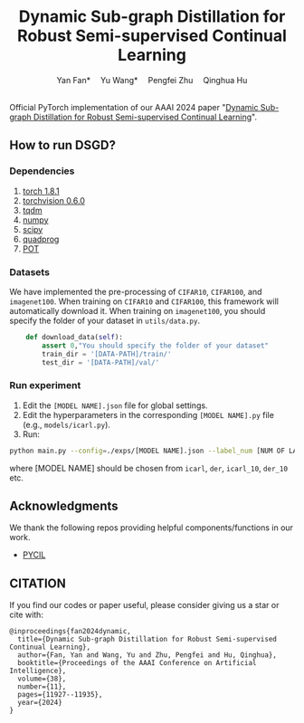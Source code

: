 <div align="center">
  
  <div>
  <h1>Dynamic Sub-graph Distillation for Robust Semi-supervised Continual Learning</h1>
  </div>

  <div>
      Yan Fan*&emsp; Yu Wang*&emsp; Pengfei Zhu&emsp; Qinghua Hu
  </div>


  <br/>

</div>

Official PyTorch implementation of our AAAI 2024 paper "[Dynamic Sub-graph Distillation for Robust Semi-supervised Continual Learning](https://ojs.aaai.org/index.php/AAAI/article/view/29079)". 

## How to run DSGD?


### Dependencies

1. [torch 1.8.1](https://github.com/pytorch/pytorch)
2. [torchvision 0.6.0](https://github.com/pytorch/vision)
3. [tqdm](https://github.com/tqdm/tqdm)
4. [numpy](https://github.com/numpy/numpy)
5. [scipy](https://github.com/scipy/scipy)
6. [quadprog](https://github.com/quadprog/quadprog)
7. [POT](https://github.com/PythonOT/POT)

### Datasets

We have implemented the pre-processing of `CIFAR10`,  `CIFAR100`, and  `imagenet100`. When training on `CIFAR10` and `CIFAR100`, this framework will automatically download it.  When training on `imagenet100`, you should specify the folder of your dataset in `utils/data.py`.

```python
    def download_data(self):
        assert 0,"You should specify the folder of your dataset"
        train_dir = '[DATA-PATH]/train/'
        test_dir = '[DATA-PATH]/val/'
```

### Run experiment

1. Edit the `[MODEL NAME].json` file for global settings.
2. Edit the hyperparameters in the corresponding `[MODEL NAME].py` file (e.g., `models/icarl.py`).
3. Run:

```bash
python main.py --config=./exps/[MODEL NAME].json --label_num [NUM OF LABELED DATA]
```

where [MODEL NAME] should be chosen from `icarl`, `der`, `icarl_10`, `der_10` etc.



## Acknowledgments

We thank the following repos providing helpful components/functions in our work.

- [PYCIL](https://github.com/G-U-N/PyCIL)

## CITATION
If you find our codes or paper useful, please consider giving us a star or cite with:
```
@inproceedings{fan2024dynamic,
  title={Dynamic Sub-graph Distillation for Robust Semi-supervised Continual Learning},
  author={Fan, Yan and Wang, Yu and Zhu, Pengfei and Hu, Qinghua},
  booktitle={Proceedings of the AAAI Conference on Artificial Intelligence},
  volume={38},
  number={11},
  pages={11927--11935},
  year={2024}
}
```


